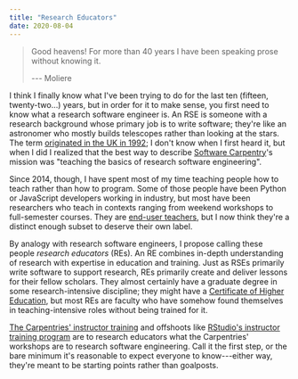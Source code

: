 ```yaml
---
title: "Research Educators"
date: 2020-08-04
---
```


> Good heavens! For more than 40 years I have been speaking prose without knowing it.
>
> --- Moliere

I think I finally know what I've been trying to do for the last ten (fifteen, twenty-two…) years,
but in order for it to make sense,
you first need to know what a research software engineer is.
An RSE is someone with a research background whose primary job is to write software;
they're like an astronomer who mostly builds telescopes rather than looking at the stars.
The term [originated in the UK in 1992](https://www.software.ac.uk/blog/2016-08-17-not-so-brief-history-research-software-engineers-0);
I don't know when I first heard it,
but when I did I realized that the best way to describe [Software Carpentry](http://carpentries.org)'s mission was
"teaching the basics of research software engineering".

Since 2014, though,
I have spent most of my time teaching people how to teach rather than how to program.
Some of those people have been Python or JavaScript developers working in industry,
but most have been researchers who teach in contexts ranging from weekend workshops to full-semester courses.
They are [end-user teachers]({{site.github.url}}/2018/06/20/end-user-teachers.html),
but I now think they're a distinct enough subset to deserve their own label.

By analogy with research software engineers, I propose calling these people *research educators* (REs).
An RE combines in-depth understanding of research with expertise in education and training.
Just as RSEs primarily write software to support research,
REs primarily create and deliver lessons for their fellow scholars.
They almost certainly have a graduate degree in some research-intensive discipline;
they might have a [Certificate of Higher Education](https://en.wikipedia.org/wiki/Certificate_of_Higher_Education),
but most REs are faculty who have somehow found themselves in teaching-intensive roles
without being trained for it.

[The Carpentries' instructor training](https://carpentries.github.io/instructor-training/)
and offshoots like [RStudio's instructor training program](https://education.rstudio.com/trainers/)
are to research educators what the Carpentries' workshops are to research software engineering.
Call it the first step,
or the bare minimum it's reasonable to expect everyone to know---either way,
they're meant to be starting points rather than goalposts.
